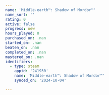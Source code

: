 ```yaml
---
name: 'Middle-earth™: Shadow of Mordor™'
name_sort: ''
rating: 0
active: false
progress: new
hours_played: 0
purchased_on: .nan
started_on: .nan
beaten_on: .nan
completed_on: .nan
mastered_on: .nan
identifiers:
  - type: steam
    appid: '241930'
    name: 'Middle-earth™: Shadow of Mordor™'
    synced_on: '2024-10-04'

---
```

